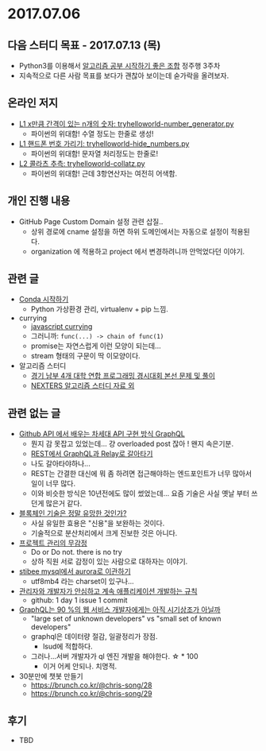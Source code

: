 # 2017.07.06

## 다음 스터디 목표 - 2017.07.13 (목)

* Python3를 이용해서 [알고리즘 공부 시작하기 좋은 조합](http://gooddaytocode.blogspot.kr/2016/03/blog-post.html) 정주행 3주차
* 지속적으로 다른 사람 목표를 보다가 괜찮아 보이는데 숟가락을 올려보자.

## 온라인 저지

* [L1 x만큼 간격이 있는 n개의 숫자: tryhelloworld-number_generator.py](http://tryhelloworld.co.kr/challenge_codes/135)
  * 파이썬의 위대함! 수열 정도는 한줄로 생성!
* [L1 핸드폰 번호 가리기: tryhelloworld-hide_numbers.py](http://tryhelloworld.co.kr/challenge_codes/133)
  * 파이썬의 위대함! 문자열 처리정도는 한줄로!
* [L2 콜라츠 추측: tryhelloworld-collatz.py](http://tryhelloworld.co.kr/challenge_codes/14)
  * 파이썬의 위대함! 근데 3항연산자는 여전히 어색함.

## 개인 진행 내용

* GitHub Page Custom Domain 설정 관련 삽질..
  * 상위 경로에 cname 설정을 하면 하위 도메인에서는 자동으로 설정이 적용된다.
  * organization 에 적용하고 project 에서 변경하려니까 안먹었다던 이야기.

## 관련 글

* [Conda 시작하기](https://graspthegist.com/post/learn-conda-1/)
  * Python 가상환경 관리, virtualenv + pip 느낌.
* currying
  * [javascript currying](http://anster.tistory.com/144)
  * 그러니까: `func(...) -> chain of func(1)`
  * promise는 자연스럽게 이런 모양이 되는데...
  * stream 형태의 구문이 딱 이모양이다.
* 알고리즘 스터디
  * [경기 남부 4개 대학 연합 프로그래밍 경시대회 본선 문제 및 풀이](http://d2.naver.com/news/3350851)
  * [NEXTERS 알고리즘 스터디 자료 외](http://d2.naver.com/news/4850628)

## 관련 없는 글

* [Github API 에서 배우는 차세대 API 구현 방식 GraphQL](http://qiita.com/icoxfog417/items/92214aed64f47dfeade5)
  * 뭔지 감 못잡고 있었는데... 걍 overloaded post 잖아 ! 왠지 속은기분.
  * [REST에서 GraphQL과 Relay로 갈아타기](https://www.slideshare.net/deview/112rest-graph-ql-relay)
  * 나도 갈아타야하나...
  * REST는 간결한 대신에 뭐 좀 하려면 접근해야하는 엔드포인트가 너무 많아서 일이 너무 많다.
  * 이와 비슷한 방식은 10년전에도 많이 썼었는데... 요즘 기술은 사실 옛날 부터 쓰던게 많은거 같다. 
* [블록체인 기술은 정말 유망한 것인가?](http://qiita.com/chibagon/items/fa2c3f8cfaadd7b39247)
  * 사실 유일한 효용은 "신용"을 보완하는 것이다.
  * 기술적으로 분산처리에서 크게 진보한 것은 아니다.
* [프로젝트 관리의 무감정](http://qiita.com/furu8ma/items/5d146c22a5739743aa55)
  * Do or Do not. there is no try
  * 상하 직원 서로 감정이 있는 사람으로 대하자는 이야기.
* [stibee mysql에서 aurora로 이관하기](https://blog.stibee.com/mysql에서-rds-aurora-로-이관하기-227db1da8fd8)
  * utf8mb4 라는 charset이 있구나...
* [관리자와 개발자가 안심하고 계속 애플리케이션 개발하는 규칙](http://qiita.com/eaglesakura/items/c2f2311d4d168077a462)
  * github: 1 day 1 issue 1 commit
* [GraphQL는 90 %의 웹 서비스 개발자에게는 아직 시기상조가 아닐까](http://qiita.com/shibukawa/items/a913cb4912d32af37bc5)
  * "large set of unknown developers" vs "small set of known developers"
  * graphql은 데이터량 절감, 일괄정리가 장점.
    * lsud에 적합하다.
  * 그러나...서버 개발자가 ql 엔진 개발을 해야한다. ☆ * 100
    * 이거 어케 안되나. 치명적.
* 30분만에 챗봇 만들기
  * <https://brunch.co.kr/@chris-song/28>
  * <https://brunch.co.kr/@chris-song/29>

## 후기

* TBD

